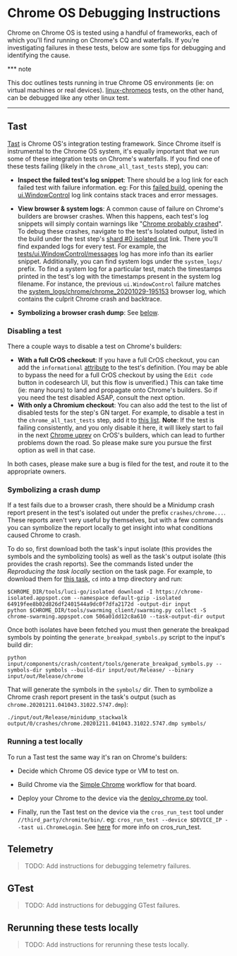 # Chrome OS Debugging Instructions
Chrome on Chrome OS is tested using a handful of frameworks, each of which
you'll find running on Chrome's CQ and waterfalls. If you're investigating
failures in these tests, below are some tips for debugging and identifying the
cause.

*** note

This doc outlines tests running in true Chrome OS environments (ie: on virtual
machines or real devices). [linux-chromeos] tests, on the other hand, can be
debugged like any other linux test.
***

## Tast

[Tast] is Chrome OS's integration testing framework. Since Chrome itself is
instrumental to the Chrome OS system, it's equally important that we run some
of these integration tests on Chrome's waterfalls. If you find one of these
tests failing (likely in the `chrome_all_tast_tests` step), you can:

- **Inspect the failed test's log snippet**: There should be a log link for
each failed test with failure information. eg: For this [failed build], opening
the [ui.WindowControl] log link contains stack traces and error messages.

- **View browser & system logs**: A common cause of failure on Chrome's builders
are browser crashes. When this happens, each test's log snippets will simply
contain warnings like "[Chrome probably crashed]". To debug these crashes,
navigate to the test's Isolated output, listed in the build under the test
step's [shard #0 isolated out] link. There you'll find expanded logs for every
test. For example, the [tests/ui.WindowControl/messages] log has more info
than its earlier snippet. Additionally, you can find system logs under
the `system_logs/` prefix. To find a system log for a particular test, match
the timestamps printed in the test's log with the timestamps present in the
system log filename. For instance, the previous `ui.WindowControl` failure
matches the [system_logs/chrome/chrome_20201029-195153] browser log, which
contains the culprit Chrome crash and backtrace.

- **Symbolizing a browser crash dump**: See [below](#symbolizing-a-crash-dump).

### Disabling a test

There a couple ways to disable a test on Chrome's builders:
- **With a full CrOS checkout**: If you have a full CrOS checkout, you can add
the `informational` [attribute] to the test's definition. (You may be able to
bypass the need for a full CrOS checkout by using the `Edit code` button in
codesearch UI, but this flow is unverified.) This can take time (ie: many hours)
to land and propagate onto Chrome's builders. So if you need the test disabled
ASAP, consult the next option.
- **With only a Chromium checkout**: You can also add the test to the list of
disabled tests for the step's GN target. For example, to disable a test in the
`chrome_all_tast_tests` step, add it to [this list]. **Note**: If the test is
failing consistently, and you only disable it here, it will likely start to fail
in the next [Chrome uprev] on CrOS's builders, which can lead to further
problems down the road. So please make sure you pursue the first option as well
in that case.

In both cases, please make sure a bug is filed for the test, and route it to
the appropriate owners.

### Symbolizing a crash dump

If a test fails due to a browser crash, there should be a Minidump crash report
present in the test's isolated out under the prefix `crashes/chrome...`. These
reports aren't very useful by themselves, but with a few commands you can
symbolize the report locally to get insight into what conditions caused Chrome
to crash.

To do so, first download both the task's input isolate (this provides the
symbols and the symbolizing tools) as well as the task's output isolate (this
provides the crash reports). See the commands listed under the *Reproducing the
task locally* section on the task page. For example, to download them for
[this task](https://chrome-swarming.appspot.com/task?id=506a01dd12c8a610), `cd`
into a tmp directory and run:
```
$CHROME_DIR/tools/luci-go/isolated download -I https://chrome-isolated.appspot.com --namespace default-gzip -isolated 64919fee8b02d826df2401544a9dc0f7dfa2172d -output-dir input
python $CHROME_DIR/tools/swarming_client/swarming.py collect -S chrome-swarming.appspot.com 506a01dd12c8a610 --task-output-dir output
```

Once both isolates have been fetched you must then generate the breakpad
symbols by pointing the `generate_breakpad_symbols.py` script to the input's
build dir:
```
python input/components/crash/content/tools/generate_breakpad_symbols.py --symbols-dir symbols --build-dir input/out/Release/ --binary input/out/Release/chrome
```

That will generate the symbols in the `symbols/` dir. Then to symbolize a Chrome
crash report present in the task's output (such as
`chrome.20201211.041043.31022.5747.dmp`):
```
./input/out/Release/minidump_stackwalk output/0/crashes/chrome.20201211.041043.31022.5747.dmp symbols/
```


### Running a test locally

To run a Tast test the same way it's ran on Chrome's builders:

- Decide which Chrome OS device type or VM to test on.

- Build Chrome via the [Simple Chrome] workflow for that board.

- Deploy your Chrome to the device via the [deploy_chrome.py] tool.

- Finally, run the Tast test on the device via the `cros_run_test` tool under
  `//third_party/chromite/bin/`. eg:
  `cros_run_test --device $DEVICE_IP --tast ui.ChromeLogin`. See [here] for more
  info on cros_run_test.

## Telemetry

>TODO: Add instructions for debugging telemetry failures.

## GTest

>TODO: Add instructions for debugging GTest failures.

## Rerunning these tests locally

>TODO: Add instructions for rerunning these tests locally.


[linux-chromeos]: https://chromium.googlesource.com/chromium/src/+/HEAD/docs/chromeos_build_instructions.md
[Tast]: https://chromium.googlesource.com/chromiumos/platform/tast/+/HEAD/README.md
[failed build]: https://ci.chromium.org/p/chromium/builders/ci/chromeos-kevin-rel/29791
[ui.WindowControl]: https://logs.chromium.org/logs/chromium/buildbucket/cr-buildbucket.appspot.com/8865053459542681936/+/steps/chrome_all_tast_tests_on_ChromeOS/0/logs/Deterministic_failure:_ui.WindowControl__status_FAILURE_/0
[Chrome probably crashed]: https://logs.chromium.org/logs/chromium/buildbucket/cr-buildbucket.appspot.com/8905974915785988832/+/steps/chrome_all_tast_tests__retry_shards_with_patch__on_ChromeOS/0/logs/Deterministic_failure:_ui.ChromeLogin__status_FAILURE_/0
[shard #0 isolated out]: https://isolateserver.appspot.com/browse?namespace=default-gzip&hash=3d35c273195f640c69b1cf0d15d19d9868e3f593
[tests/ui.WindowControl/messages]: https://isolateserver.appspot.com/browse?namespace=default-gzip&digest=baefbcfd24c02b3ada4617d259dc6b4220b413b9&as=messages
[system_logs/chrome/chrome_20201029-195153]: https://isolateserver.appspot.com/browse?namespace=default-gzip&digest=272166c85f190c336a9885f0267cbdea912e31da&as=chrome_20201029-195153
[attribute]: https://chromium.googlesource.com/chromiumos/platform/tast/+/HEAD/docs/test_attributes.md
[this list]: https://codesearch.chromium.org/chromium/src/chromeos/tast_control.gni
[Chrome uprev]: https://chromium.googlesource.com/chromiumos/docs/+/HEAD/chrome_commit_pipeline.md#the-chrome-os-commit-pipeline-for-chrome-changes
[Simple Chrome]: https://chromium.googlesource.com/chromiumos/docs/+/HEAD/simple_chrome_workflow.md
[deploy_chrome.py]: https://chromium.googlesource.com/chromiumos/docs/+/HEAD/simple_chrome_workflow.md#Deploying-Chrome-to-the-device
[here]: https://chromium.googlesource.com/chromiumos/docs/+/HEAD/cros_vm.md#in-simple-chrome
